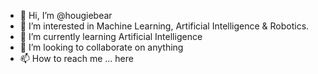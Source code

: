 - 👋 Hi, I’m @hougiebear
- 👀 I’m interested in Machine Learning, Artificial Intelligence & Robotics.
- 🌱 I’m currently learning Artificial Intelligence
- 💞️ I’m looking to collaborate on anything
- 📫 How to reach me ... here

<!---
hougiebear/hougiebear is a ✨ special ✨ repository because its `README.md` (this file) appears on your GitHub profile.
You can click the Preview link to take a look at your changes.
--->
